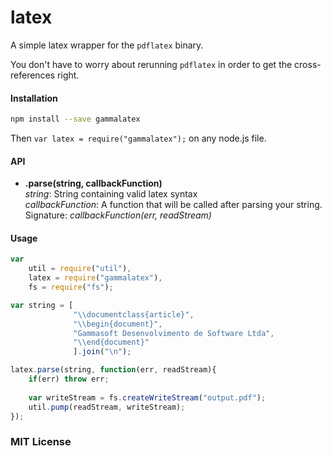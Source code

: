 latex
=====

A simple latex wrapper for the `pdflatex` binary.

You don't have to worry about rerunning `pdflatex` in order to get the cross-references right.

#### Installation

```bash
npm install --save gammalatex
```

Then `var latex = require("gammalatex");` on any node.js file.

#### API

- **.parse(string, callbackFunction)**  
	*string*: String containing valid latex syntax  
	*callbackFunction*: A function that will be called after parsing your string. Signature: *callbackFunction(err, readStream)*

#### Usage
```javascript
var 
	util = require("util"),
	latex = require("gammalatex"),
	fs = require("fs");

var string = [
              "\\documentclass{article}",
              "\\begin{document}",
              "Gammasoft Desenvolvimento de Software Ltda",
              "\\end{document}"
              ].join("\n");

latex.parse(string, function(err, readStream){
	if(err) throw err;
	
	var writeStream = fs.createWriteStream("output.pdf");
	util.pump(readStream, writeStream);
});
```

### MIT License
